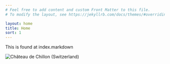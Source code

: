 ```yaml
---
# Feel free to add content and custom Front Matter to this file.
# To modify the layout, see https://jekyllrb.com/docs/themes/#overriding-theme-defaults

layout: home
title: Home
sort: 1
---
```


This is found at index.markdown

![Château de Chillon (Switzerland)](https://upload.wikimedia.org/wikipedia/commons/thumb/4/48/001_Chateau_de_Chillon_and_Dents_du_Midi_Photo_by_Giles_Laurent.jpg/1920px-001_Chateau_de_Chillon_and_Dents_du_Midi_Photo_by_Giles_Laurent.jpg)
